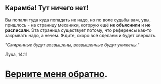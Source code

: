 ## Карамба! Тут ничего нет!

Вы попали туда куда попадать не надо, но по воле судьбы вам, увы, пришлось - на страницу механики, которую ещё **не объяснили** и **не расписали**. Эта страница существует потому, что референсы как-то закрывать надо, а нечем.
Ждите, скоро всё сделаем и будет сверкать.

 *"Смиренные будут возвышены, возвышенные будут унижены."*

Лука, 14:11

# [Верните меня обратно](https://github.com/Andruxioid/mappet_ru/wiki).
